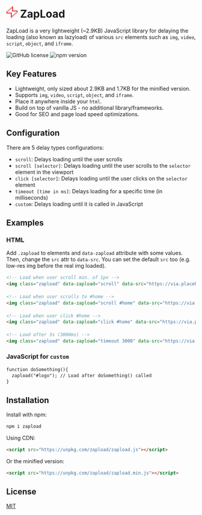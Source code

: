 # <img src="./logo.png" alt="ZapLoad Logo" width="30" height="30"> ZapLoad 

ZapLoad is a very lightweight (~2.9KB) JavaScript library for delaying the loading (also known as lazyload) of various `src` elements such as `img`, `video`, `script`, `object`, and `iframe`.

![GitHub license](https://img.shields.io/badge/license-MIT-blue.svg) ![npm version](https://img.shields.io/npm/v/zapload.svg?color=c73434)

## Key Features

- Lightweight, only sized about 2.9KB and 1.7KB for the minified version.
- Supports `img`, `video`, `script`, `object`, and `iframe`.
- Place it anywhere inside your `html`.
- Build on top of vanilla JS - no additional library/frameworks.
- Good for SEO and page load speed optimizations.

## Configuration

There are 5 delay types configurations:
- `scroll`: Delays loading until the user scrolls
- `scroll [selector]`: Delays loading until the user scrolls to the `selector` element in the viewport
- `click [selector]`: Delays loading until the user clicks on the `selector` element
- `timeout [time in ms]`: Delays loading for a specific time (in milliseconds)
- `custom`: Delays loading until it is called in JavaScript

## Examples

### HTML

Add `.zapload` to elements and `data-zapload` attribute with some values. Then, change the `src` attr to `data-src`. You can set the default `src` too (e.g. low-res img before the real img loaded).

```HTML
<!-- Load when user scroll min. of 1px -->
<img class="zapload" data-zapload="scroll" data-src="https://via.placeholder.com/300x200">

<!-- Load when user scrolls to #home -->
<img class="zapload" data-zapload="scroll #home" data-src="https://via.placeholder.com/300x200">

<!-- Load when user click #home -->
<img class="zapload" data-zapload="click #home" data-src="https://via.placeholder.com/300x200">

<!-- Load after 3s (3000ms) -->
<img class="zapload" data-zapload="timeout 3000" data-src="https://via.placeholder.com/300x200">
```

### JavaScript for `custom`

```JS
function doSomething(){
  zapload("#logo"); // Load after doSomething() called
}
```

## Installation

Install with npm:

```bash
npm i zapload
```

Using CDN:

```HTML
<script src="https://unpkg.com/zapload/zapload.js"></script>
```

Or the minified version:

```HTML
<script src="https://unpkg.com/zapload/zapload.min.js"></script>
```

## License

[MIT](http://www.opensource.org/licenses/mit-license.php)
